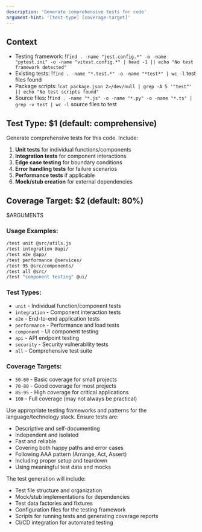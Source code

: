 ```yaml
---
description: 'Generate comprehensive tests for code'
argument-hint: '[test-type] [coverage-target]'
---
```


## Context

- Testing framework: !`find . -name "jest.config.*" -o -name "pytest.ini" -o -name "vitest.config.*" | head -1 || echo "No test framework detected"`
- Existing tests: !`find . -name "*.test.*" -o -name "*test*" | wc -l` test files found
- Package scripts: !`cat package.json 2>/dev/null | grep -A 5 '"test"' || echo "No test scripts found"`
- Source files: !`find . -name "*.js" -o -name "*.py" -o -name "*.ts" | grep -v test | wc -l` source files to test

## Test Type: $1 (default: comprehensive)

Generate comprehensive tests for this code. Include:

1. **Unit tests** for individual functions/components
2. **Integration tests** for component interactions
3. **Edge case testing** for boundary conditions
4. **Error handling tests** for failure scenarios
5. **Performance tests** if applicable
6. **Mock/stub creation** for external dependencies

## Coverage Target: $2 (default: 80%)

$ARGUMENTS

### Usage Examples:

```bash
/test unit @src/utils.js
/test integration @api/
/test e2e @app/
/test performance @services/
/test 95 @src/components/
/test all @src/
/test "component testing" @ui/
```

### Test Types:

- `unit` - Individual function/component tests
- `integration` - Component interaction tests
- `e2e` - End-to-end application tests
- `performance` - Performance and load tests
- `component` - UI component testing
- `api` - API endpoint testing
- `security` - Security vulnerability tests
- `all` - Comprehensive test suite

### Coverage Targets:

- `50-60` - Basic coverage for small projects
- `70-80` - Good coverage for most projects
- `85-95` - High coverage for critical applications
- `100` - Full coverage (may not always be practical)

Use appropriate testing frameworks and patterns for the language/technology stack. Ensure tests are:

- Descriptive and self-documenting
- Independent and isolated
- Fast and reliable
- Covering both happy paths and error cases
- Following AAA pattern (Arrange, Act, Assert)
- Including proper setup and teardown
- Using meaningful test data and mocks

The test generation will include:

- Test file structure and organization
- Mock/stub implementations for dependencies
- Test data factories and fixtures
- Configuration files for the testing framework
- Scripts for running tests and generating coverage reports
- CI/CD integration for automated testing

